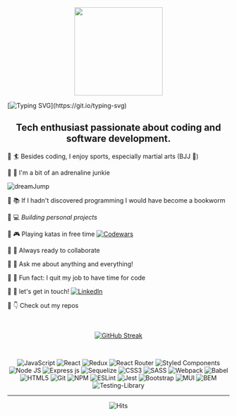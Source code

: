 <div align="center"><img src="https://octodex.github.com/images/daftpunktocat-thomas.gif" width="200" height="200" align="center"/></div>

[![Typing SVG](https://readme-typing-svg.herokuapp.com?font=Roboto&weight=600&size=30&duration=6000&pause=1000&color=0096FF&center=true&vCenter=true&multiline=true&width=999&height=104&lines=Welcome+To+My+GitHub+Profile+!;I'm+Max%2C+a+web+developer+based+in+Cambridge+UK.)](https://git.io/typing-svg)
  
 <div align="center"> 
  
  ## Tech enthusiast passionate about coding and software development.  

</div>
 
 :small_blue_diamond: :surfer: Besides coding, I enjoy sports, especially martial arts (BJJ 💜)
 
 :small_blue_diamond: :ferris_wheel: I'm a bit of an adrenaline junkie
 
 
   ![dreamJump](https://user-images.githubusercontent.com/94841011/206703014-a5814c85-003b-4fb1-9973-dd0bb84d37ae.gif)

 :small_blue_diamond: :books: If I hadn't discovered programming I would have become a bookworm
 
 :small_blue_diamond: :computer: *Building personal projects*
 
 :small_blue_diamond:  :video_game: Playing katas in free time [![Codewars](https://img.shields.io/badge/Codewars-B1361E?style=for-the-badge&logo=codewars&logoColor=grey)](https://www.codewars.com/users/Max5)
 
 :small_blue_diamond: :busts_in_silhouette: Always ready to collaborate
 
 :small_blue_diamond: :raising_hand: Ask me about anything and everything!
 
 :small_blue_diamond: :grimacing: Fun fact: I quit my job to have time for code  

 :small_blue_diamond: :incoming_envelope: let's get in touch! [![LinkedIn](https://img.shields.io/badge/linkedin-%230077B5.svg?style=for-the-badge&logo=linkedin&logoColor=white)](https://www.linkedin.com/in/maxdobisz/)
 
 :small_blue_diamond: 👇 Check out my repos
 
 <div align="center">
  
<br>
  
  [![GitHub Streak](https://streak-stats.demolab.com?user=MaxDobisz&theme=python-dark&border_radius=30)](https://github.com/MaxDobisz)

</div>

<div align="center">
 
 

<br>

![JavaScript](https://img.shields.io/badge/javascript-%23323330.svg?style=for-the-badge&logo=javascript&logoColor=%23F7DF1E)  ![React](https://img.shields.io/badge/react-%2320232a.svg?style=for-the-badge&logo=react&logoColor=%2361DAFB)  ![Redux](https://img.shields.io/badge/redux-%23593d88.svg?style=for-the-badge&logo=redux&logoColor=white)  ![React Router](https://img.shields.io/badge/React_Router-CA4245?style=for-the-badge&logo=react-router&logoColor=white)  ![Styled Components](https://img.shields.io/badge/styled--components-DB7093?style=for-the-badge&logo=styled-components&logoColor=white)
  ![Node JS](https://img.shields.io/badge/Node.js-339933?style=for-the-badge&logo=nodedotjs&logoColor=white)
  ![Express js](https://img.shields.io/badge/Express.js-000000?style=for-the-badge&logo=express&logoColor=white) ![Sequelize](https://img.shields.io/badge/Sequelize-52B0E7?style=for-the-badge&logo=Sequelize&logoColor=white)
  ![CSS3](https://img.shields.io/badge/css3-%231572B6.svg?style=for-the-badge&logo=css3&logoColor=white)  ![SASS](https://img.shields.io/badge/SASS-hotpink.svg?style=for-the-badge&logo=SASS&logoColor=white)  ![Webpack](https://img.shields.io/badge/webpack-%238DD6F9.svg?style=for-the-badge&logo=webpack&logoColor=black)  ![Babel](https://img.shields.io/badge/Babel-F9DC3e?style=for-the-badge&logo=babel&logoColor=black)  ![HTML5](https://img.shields.io/badge/html5-%23E34F26.svg?style=for-the-badge&logo=html5&logoColor=white)  ![Git](https://img.shields.io/badge/git-%23F05033.svg?style=for-the-badge&logo=git&logoColor=white)  ![NPM](https://img.shields.io/badge/NPM-%23000000.svg?style=for-the-badge&logo=npm&logoColor=white)  ![ESLint](https://img.shields.io/badge/ESLint-4B3263?style=for-the-badge&logo=eslint&logoColor=white)  ![Jest](https://img.shields.io/badge/-jest-%23C21325?style=for-the-badge&logo=jest&logoColor=white)  ![Bootstrap](https://img.shields.io/badge/bootstrap-%23563D7C.svg?style=for-the-badge&logo=bootstrap&logoColor=white)  ![MUI](https://img.shields.io/badge/MUI-%230081CB.svg?style=for-the-badge&logo=mui&logoColor=white) ![BEM](https://camo.githubusercontent.com/a42522b239d392058a2db1fc565e04dd38d947c976673c80bb5ad7b082af60e5/68747470733a2f2f696d672e736869656c64732e696f2f62616467652f42454d2532304d6574686f646f6c6f67792d3239424466443f7374796c653d666f722d7468652d6261646765266c6f676f3d42454d266c6f676f436f6c6f723d7768697465)
![Testing-Library](https://img.shields.io/badge/-TestingLibrary-%23E33332?style=for-the-badge&logo=testing-library&logoColor=white)
<hr>


  
![Hits](https://hits.seeyoufarm.com/api/count/incr/badge.svg?url=https%3A%2F%2Fgithub.com%2FMaxDobisz&count_bg=%230286E4&title_bg=%230286E4&icon=&icon_color=%230286E4&title=VISITORS&edge_flat=false)
  
</div>


